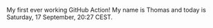 My first ever working GitHub Action!
My name is Thomas and today is Saturday, 17 September, 20:27 CEST. 
